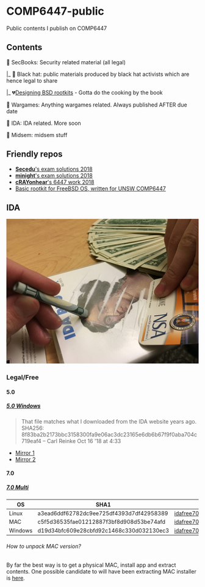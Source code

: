 # COMP6447-public
Public contents I publish on COMP6447

## Contents


🌃 SecBooks: Security related material (all legal)

|_ 🎩 Black hat: public materials produced by black hat activists which are hence legal to share

|_ 💔[Designing BSD rootkits](https://raw.githubusercontent.com/colavs19/bcit-courses/master/COMP%208045%20-%20Major%20Project/Reference%20Documents/Designing%20BSD%20Rootkits%20-%20An%20Introduction%20to%20Kernel%20Hacking.pdf) - Gotta do the cooking by the book


🚀️ Wargames: Anything wargames related. Always published AFTER due date

💝 IDA: IDA related. More soon

🚪 ️Midsem: midsem stuff

## Friendly repos

* [**Secedu**'s exam solutions 2018](https://github.com/secedu/comp6447-exam-solutions)
* [**minight**'s exam solutions 2018](https://github.com/minight/comp6447-exam-solutions)
* [**cRAYonhear**'s 6447 work 2018](https://github.com/cRAYonhere/comp6447)
* [Basic rootkit for FreeBSD OS, written for UNSW COMP6447](https://github.com/orf53975/FreeBSDRootkit_PUBLIC)

## IDA

![NSA](./1518803580320.jpg "IDA")

### Legal/Free

#### 5.0
##### [5.0 Windows](https://www.scummvm.org/news/20180331/)
> That file matches what I downloaded from the IDA website years ago. SHA256: 8f83ba2b2173bbc3158300fa9e06ac3dc23165e6db6b67f9f0aba704c719eaf4 – Carl Reinke Oct 16 '18 at 4:33
* [Mirror 1](https://github.com/Info-security/binary-auditing-training/raw/master/idafree50.exe)
* [Mirror 2](https://samsclass.info/126/proj/idafree50.exe)

#### 7.0
##### [7.0 Multi](https://www.hex-rays.com/products/ida/support/download_freeware.shtml)

OS | SHA1 | File
---|---|---
Linux | a3ead6ddf62782dc9ee725df4393d7df42958389 | [idafree70_linux.run](https://out7.hex-rays.com/files/idafree70_linux.run)
MAC | c5f5d36535fae01212887f3bf8d908d53be74afd | [idafree70_mac.tgz](https://out7.hex-rays.com/files/idafree70_mac.tgz)
Windows | d19d34bfc609e28cbfd92c1468c330d032130ec3 | [idafree70_windows.exe](https://out7.hex-rays.com/files/idafree70_windows.exe)

###### How to unpack MAC version?

By far the best way is to get a physical MAC, install app and extract contents. One possible candidate to will have been extracting MAC installer is [here](https://github.com/Bioruebe/UniExtract2/issues/52).

